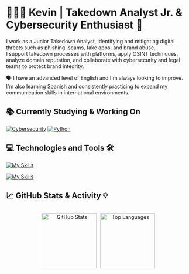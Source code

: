 # 👨🏻‍💻 Kevin | Takedown Analyst Jr. & Cybersecurity Enthusiast 👾

I work as a Junior Takedown Analyst, identifying and mitigating digital threats such as phishing, scams, fake apps, and brand abuse.  
I support takedown processes with platforms, apply OSINT techniques, analyze domain reputation, and collaborate with cybersecurity and legal teams to protect brand integrity.

🗣️ I have an advanced level of English and I'm always looking to improve.  
I'm also learning Spanish and consistently practicing to expand my communication skills in international environments.

## 📚 Currently Studying & Working On

[![Cybersecurity](https://img.shields.io/badge/Cybersecurity-005CFF?style=for-the-badge&logo=kalilinux&logoColor=white)]()
[![Python](https://img.shields.io/badge/Python-3776AB?style=for-the-badge&logo=python&logoColor=white)]()

## 💻 Technologies and Tools 🛠️

[![My Skills](https://skillicons.dev/icons?i=html,css,js,py,mysql,bash,powershell,postman,regex)](https://skillicons.dev)

[![My Skills](https://skillicons.dev/icons?i=vscode,git,github,linux,windows,notion,godot,discord)](https://skillicons.dev)

## 📈 GitHub Stats & Activity 💡

<center>
  <div style="display: flex; flex-wrap: nowrap; overflow-x: auto; justify-content: center; align-items: center; gap: 10px; max-width: 800px; padding: 10px;">
    <img
      alt="GitHub Stats"
      src="https://github-readme-stats.vercel.app/api?username=KevinRicardino&show_icons=true&theme=github_dark"
      style="height: 150px; width: auto; flex-shrink: 0; object-fit: contain; border: none;"
    />
    <img
      alt="Top Languages"
      src="https://github-readme-stats.vercel.app/api/top-langs/?username=KevinRicardino&layout=compact&theme=github_dark"
      style="height: 150px; width: auto; flex-shrink: 0; object-fit: contain; border: none;"
    />
  </div>
</center>



















